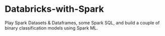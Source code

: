 # Databricks-with-Spark
Play Spark Datasets &amp; Dataframes, some Spark SQL, and build a couple of binary classification models using Spark ML.
